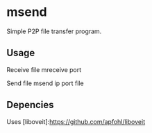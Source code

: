 msend
=====
Simple P2P file transfer program.

Usage
-----
Receive file
	mreceive port

Send file
	msend ip port file
	
Depencies
---------
Uses [liboveit]:https://github.com/apfohl/liboveit
